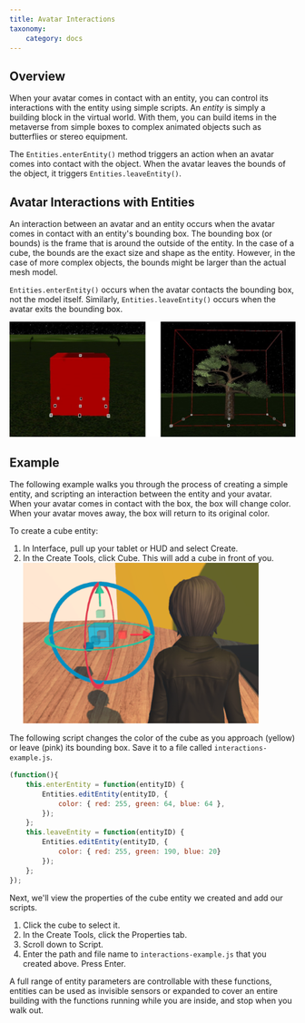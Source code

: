 ```yaml
---
title: Avatar Interactions
taxonomy:
    category: docs
---
```


## Overview

When your avatar comes in contact with an entity, you can control its interactions with the entity using simple scripts. An *entity*  is simply a building block in the virtual world. With them, you can build items in the metaverse from simple boxes to complex animated objects such as butterflies or stereo equipment. 

The `Entities.enterEntity()` method triggers an action when an avatar comes into contact with the object. When the avatar leaves the bounds of the object, it triggers `Entities.leaveEntity()`.

## Avatar Interactions with Entities

An interaction between an avatar and an entity occurs when the avatar comes in contact with an entity's bounding box. The bounding box (or bounds) is the frame that is around the outside of the entity. In the case of a cube, the bounds are the exact size and shape as the entity. However, in the case of more complex objects, the bounds might be larger than the actual mesh model.  

`Entities.enterEntity()` occurs when the avatar contacts the bounding box, not the model itself. Similarly, `Entities.leaveEntity()` occurs when the avatar exits the bounding box.

![](box-bounds.jpg)

## Example

The following example walks you through the process of creating a simple entity, and scripting an interaction between the entity and your avatar. When your avatar comes in contact with the box, the box will change color. When your avatar moves away, the box will return to its original color. 

To create a cube entity: 
1. In Interface, pull up your tablet or HUD and select Create. 
2. In the Create Tools, click Cube. 
This will add a cube in front of you. ![](add-entity.png)

The following script changes the color of the cube as you approach (yellow) or leave (pink) its bounding box. Save it to a file called `interactions-example.js`.

```javascript
(function(){
    this.enterEntity = function(entityID) {
        Entities.editEntity(entityID, {
            color: { red: 255, green: 64, blue: 64 },
        });
    };
    this.leaveEntity = function(entityID) {
        Entities.editEntity(entityID, { 
            color: { red: 255, green: 190, blue: 20}
        });
    };
});
```

Next, we'll view the properties of the cube entity we created and add our scripts.

1. Click the cube to select it. 
2. In the Create Tools, click the Properties tab. 
3. Scroll down to Script.
4. Enter the path and file name to `interactions-example.js` that you created above. Press Enter. 

A full range of entity parameters are controllable with these functions, entities can be used as invisible sensors or expanded to cover an entire building with the functions running while you are inside, and stop when you walk out.
